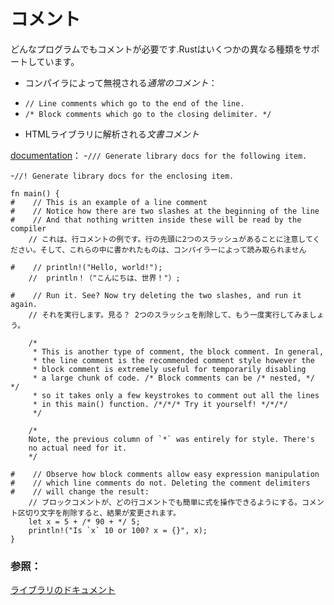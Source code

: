 # <!--Comments--> コメント

<!--Any program requires comments and indeed Rust supports a few different varieties:-->
どんなプログラムでもコメントが必要です.Rustはいくつかの異なる種類をサポートしています。

* <!--*Regular comments* which are ignored by the compiler:-->
   コンパイラによって無視される*通常のコメント*：
 - `// Line comments which go to the end of the line.`
 - `/* Block comments which go to the closing delimiter. */`
* <!--*Doc comments* which are parsed into HTML library-->
   HTMLライブラリに解析される*文書コメント*
<!--[documentation][docs]: -`/// Generate library docs for the following item.`-->
[documentation][docs]： -`/// Generate library docs for the following item.`
<!---`//! Generate library docs for the enclosing item.`-->
-`//! Generate library docs for the enclosing item.`

```rust,editable
fn main() {
#    // This is an example of a line comment
#    // Notice how there are two slashes at the beginning of the line
#    // And that nothing written inside these will be read by the compiler
    // これは、行コメントの例です。行の先頭に2つのスラッシュがあることに注意してください。そして、これらの中に書かれたものは、コンパイラーによって読み取られません

#    // println!("Hello, world!");
    //  println！（"こんにちは、世界！"）;

#    // Run it. See? Now try deleting the two slashes, and run it again.
    // それを実行します。見る？ 2つのスラッシュを削除して、もう一度実行してみましょう。

    /* 
     * This is another type of comment, the block comment. In general,
     * the line comment is the recommended comment style however the
     * block comment is extremely useful for temporarily disabling
     * a large chunk of code. /* Block comments can be /* nested, */ */
     * so it takes only a few keystrokes to comment out all the lines
     * in this main() function. /*/*/* Try it yourself! */*/*/
     */

    /*
    Note, the previous column of `*` was entirely for style. There's
    no actual need for it.
    */

#    // Observe how block comments allow easy expression manipulation
#    // which line comments do not. Deleting the comment delimiters
#    // will change the result:
    // ブロックコメントが、どの行コメントでも簡単に式を操作できるようにする。コメント区切り文字を削除すると、結果が変更されます。
    let x = 5 + /* 90 + */ 5;
    println!("Is `x` 10 or 100? x = {}", x);
}

```

### <!--See also:--> 参照：

<!--[Library documentation][docs]-->
[ライブラリのドキュメント][docs]

[docs]: meta/doc.html
